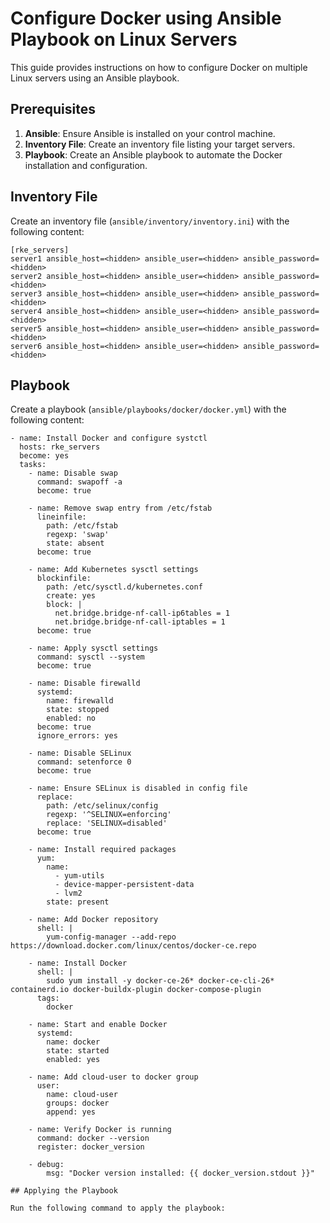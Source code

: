 # Configure Docker using Ansible Playbook on Linux Servers

This guide provides instructions on how to configure Docker on multiple Linux servers using an Ansible playbook.

## Prerequisites

1. **Ansible**: Ensure Ansible is installed on your control machine.
2. **Inventory File**: Create an inventory file listing your target servers.
3. **Playbook**: Create an Ansible playbook to automate the Docker installation and configuration.

## Inventory File

Create an inventory file (`ansible/inventory/inventory.ini`) with the following content:

```
[rke_servers]
server1 ansible_host=<hidden> ansible_user=<hidden> ansible_password=<hidden>
server2 ansible_host=<hidden> ansible_user=<hidden> ansible_password=<hidden>
server3 ansible_host=<hidden> ansible_user=<hidden> ansible_password=<hidden>
server4 ansible_host=<hidden> ansible_user=<hidden> ansible_password=<hidden>
server5 ansible_host=<hidden> ansible_user=<hidden> ansible_password=<hidden>
server6 ansible_host=<hidden> ansible_user=<hidden> ansible_password=<hidden>
```




## Playbook

Create a playbook (`ansible/playbooks/docker/docker.yml`) with the following content:

```
- name: Install Docker and configure systctl
  hosts: rke_servers
  become: yes
  tasks:
    - name: Disable swap
      command: swapoff -a
      become: true

    - name: Remove swap entry from /etc/fstab
      lineinfile:
        path: /etc/fstab
        regexp: 'swap'
        state: absent
      become: true

    - name: Add Kubernetes sysctl settings
      blockinfile:
        path: /etc/sysctl.d/kubernetes.conf
        create: yes
        block: |
          net.bridge.bridge-nf-call-ip6tables = 1
          net.bridge.bridge-nf-call-iptables = 1
      become: true

    - name: Apply sysctl settings
      command: sysctl --system
      become: true

    - name: Disable firewalld
      systemd:
        name: firewalld
        state: stopped
        enabled: no
      become: true
      ignore_errors: yes

    - name: Disable SELinux
      command: setenforce 0
      become: true

    - name: Ensure SELinux is disabled in config file
      replace:
        path: /etc/selinux/config
        regexp: '^SELINUX=enforcing'
        replace: 'SELINUX=disabled'
      become: true

    - name: Install required packages
      yum:
        name: 
          - yum-utils
          - device-mapper-persistent-data
          - lvm2
        state: present

    - name: Add Docker repository
      shell: |
        yum-config-manager --add-repo https://download.docker.com/linux/centos/docker-ce.repo

    - name: Install Docker
      shell: |
        sudo yum install -y docker-ce-26* docker-ce-cli-26* containerd.io docker-buildx-plugin docker-compose-plugin
      tags:
        docker

    - name: Start and enable Docker
      systemd:
        name: docker
        state: started
        enabled: yes

    - name: Add cloud-user to docker group
      user:
        name: cloud-user
        groups: docker
        append: yes

    - name: Verify Docker is running
      command: docker --version
      register: docker_version

    - debug:
        msg: "Docker version installed: {{ docker_version.stdout }}"

## Applying the Playbook

Run the following command to apply the playbook:
